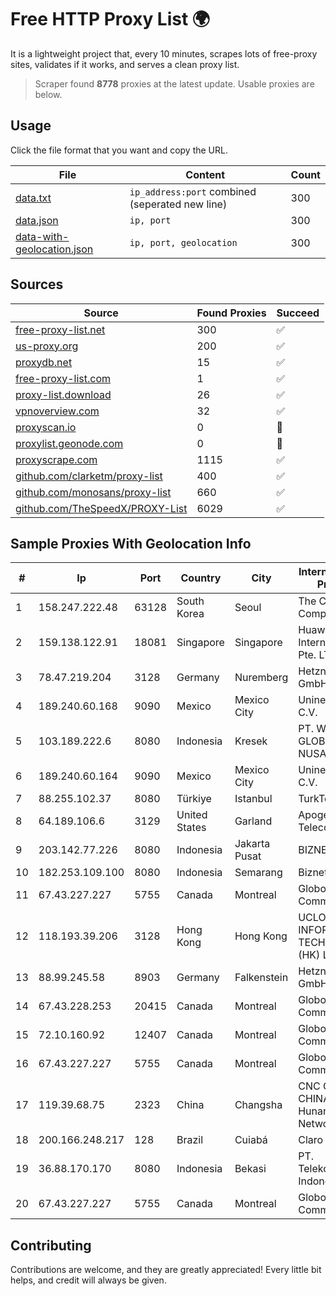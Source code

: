 
# Free HTTP Proxy List 🌍

It is a lightweight project that, every 10 minutes, scrapes lots of free-proxy sites, validates if it works, and serves a clean proxy list.


> Scraper found **8778** proxies at the latest update. Usable proxies are below.

## Usage

Click the file format that you want and copy the URL.


|File|Content|Count|
|----|-------|-----|
|[data.txt](https://raw.githubusercontent.com/themiralay/Proxy-List-World/master/data.txt)|`ip_address:port` combined (seperated new line)|300|
|[data.json](https://raw.githubusercontent.com/themiralay/Proxy-List-World/master/data.json)|`ip, port`|300|
|[data-with-geolocation.json](https://raw.githubusercontent.com/themiralay/Proxy-List-World/master/data-with-geolocation.json)|`ip, port, geolocation`|300|

## Sources

|Source|Found Proxies|Succeed|
|------|-------------|-------|
|[free-proxy-list.net](https://free-proxy-list.net)|300|✅|
|[us-proxy.org](https://www.us-proxy.org)|200|✅|
|[proxydb.net](http://proxydb.net)|15|✅|
|[free-proxy-list.com](https://free-proxy-list.com/?page=&port=&type%5B%5D=http&type%5B%5D=https&up_time=0&search=Search)|1|✅|
|[proxy-list.download](https://www.proxy-list.download/HTTP)|26|✅|
|[vpnoverview.com](https://vpnoverview.com/privacy/anonymous-browsing/free-proxy-servers)|32|✅|
|[proxyscan.io](https://www.proxyscan.io)|0|🚫|
|[proxylist.geonode.com](https://proxylist.geonode.com/api/proxy-list?limit=300&page=1&sort_by=lastChecked&sort_type=desc&protocols=http,https)|0|🚫|
|[proxyscrape.com](https://api.proxyscrape.com/v2/?request=displayproxies&protocol=http&timeout=10000&country=all&ssl=all&anonymity=all)|1115|✅|
|[github.com/clarketm/proxy-list](https://raw.githubusercontent.com/clarketm/proxy-list/master/proxy-list-raw.txt)|400|✅|
|[github.com/monosans/proxy-list](https://raw.githubusercontent.com/monosans/proxy-list/main/proxies/http.txt)|660|✅|
|[github.com/TheSpeedX/PROXY-List](https://raw.githubusercontent.com/TheSpeedX/PROXY-List/master/http.txt)|6029|✅|


## Sample Proxies With Geolocation Info

|#|Ip|Port|Country|City|Internet Service Provider|
|-|--|----|-------|----|-------------------------|
|1|158.247.222.48|63128|South Korea|Seoul|The Constant Company, LLC|
|2|159.138.122.91|18081|Singapore|Singapore|Huawei International Pte. LTD|
|3|78.47.219.204|3128|Germany|Nuremberg|Hetzner Online GmbH|
|4|189.240.60.168|9090|Mexico|Mexico City|Uninet S.A. de C.V.|
|5|103.189.222.6|8080|Indonesia|Kresek|PT. WIKAPLUS GLOBAL NUSANTARA|
|6|189.240.60.164|9090|Mexico|Mexico City|Uninet S.A. de C.V.|
|7|88.255.102.37|8080|Türkiye|Istanbul|TurkTelekom|
|8|64.189.106.6|3129|United States|Garland|Apogee Telecom Inc.|
|9|203.142.77.226|8080|Indonesia|Jakarta Pusat|BIZNET|
|10|182.253.109.100|8080|Indonesia|Semarang|Biznet Metronet|
|11|67.43.227.227|5755|Canada|Montreal|GloboTech Communications|
|12|118.193.39.206|3128|Hong Kong|Hong Kong|UCLOUD INFORMATION TECHNOLOGY (HK) LIMITED|
|13|88.99.245.58|8903|Germany|Falkenstein|Hetzner Online GmbH|
|14|67.43.228.253|20415|Canada|Montreal|GloboTech Communications|
|15|72.10.160.92|12407|Canada|Montreal|GloboTech Communications|
|16|67.43.227.227|5755|Canada|Montreal|GloboTech Communications|
|17|119.39.68.75|2323|China|Changsha|CNC Group CHINA169 Hunan Province Network|
|18|200.166.248.217|128|Brazil|Cuiabá|Claro S.A|
|19|36.88.170.170|8080|Indonesia|Bekasi|PT. Telekomunikasi Indonesia|
|20|67.43.227.227|5755|Canada|Montreal|GloboTech Communications|



## Contributing

Contributions are welcome, and they are greatly appreciated! Every
little bit helps, and credit will always be given.

